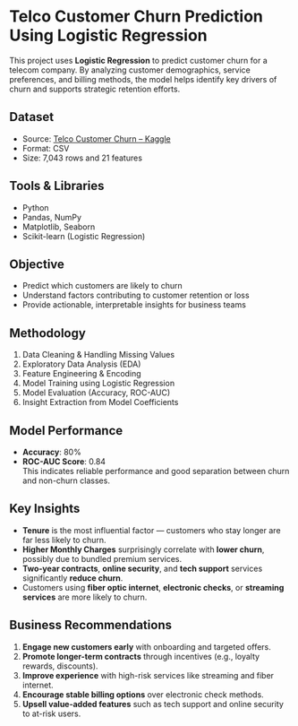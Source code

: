 # Telco Customer Churn Prediction Using Logistic Regression

This project uses **Logistic Regression** to predict customer churn for a telecom company. By analyzing customer demographics, service preferences, and billing methods, the model helps identify key drivers of churn and supports strategic retention efforts.

##  Dataset
- Source: [Telco Customer Churn – Kaggle](https://www.kaggle.com/datasets/blastchar/telco-customer-churn)
- Format: CSV
- Size: 7,043 rows and 21 features

##  Tools & Libraries
- Python
- Pandas, NumPy
- Matplotlib, Seaborn
- Scikit-learn (Logistic Regression)

##  Objective
- Predict which customers are likely to churn
- Understand factors contributing to customer retention or loss
- Provide actionable, interpretable insights for business teams

##  Methodology
1. Data Cleaning & Handling Missing Values
2. Exploratory Data Analysis (EDA)
3. Feature Engineering & Encoding
4. Model Training using Logistic Regression
5. Model Evaluation (Accuracy, ROC-AUC)
6. Insight Extraction from Model Coefficients

##  Model Performance
- **Accuracy**: 80%
- **ROC-AUC Score**: 0.84  
This indicates reliable performance and good separation between churn and non-churn classes.

##  Key Insights

-  **Tenure** is the most influential factor — customers who stay longer are far less likely to churn.
-  **Higher Monthly Charges** surprisingly correlate with **lower churn**, possibly due to bundled premium services.
-  **Two-year contracts**, **online security**, and **tech support** services significantly **reduce churn**.
-  Customers using **fiber optic internet**, **electronic checks**, or **streaming services** are more likely to churn.

##  Business Recommendations

1. **Engage new customers early** with onboarding and targeted offers.
2. **Promote longer-term contracts** through incentives (e.g., loyalty rewards, discounts).
3. **Improve experience** with high-risk services like streaming and fiber internet.
4. **Encourage stable billing options** over electronic check methods.
5. **Upsell value-added features** such as tech support and online security to at-risk users.
